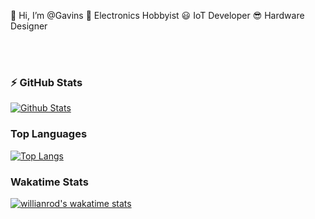 👋 Hi, I’m @Gavins 
👀 Electronics Hobbyist
😃 IoT Developer
😎 Hardware Designer


\
&nbsp;
  ### ⚡ GitHub Stats
  [![Github Stats](https://github-readme-stats.vercel.app/api?username=GavinsMJ&show_icons=true&hide=prs,issues&hide_border=false&theme=tokyonight)](https://github.com/anuraghazra/github-readme-stats)

  ### Top Languages
[![Top Langs](https://github-readme-stats.vercel.app/api/top-langs/?username=GavinsMJ&langs_count=10&layout=compact&theme=radical)](https://github.com/anuraghazra/github-readme-stats)

### Wakatime Stats
[![willianrod's wakatime stats](https://github-readme-stats.vercel.app/api/wakatime?username=GavinsMJ&layout=compact&theme=radical)](https://github.com/anuraghazra/github-readme-stats)
<!---
GavinsMJ/GavinsMJ is a ✨ special ✨ repository because its `README.md` (this file) appears on your GitHub profile.
You can click the Preview link to take a look at your changes.
--->
